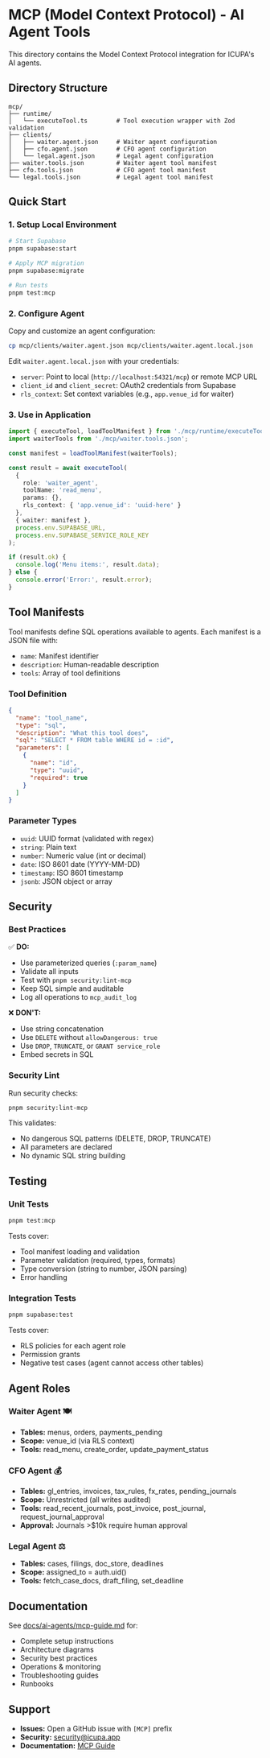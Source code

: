 # MCP (Model Context Protocol) - AI Agent Tools

This directory contains the Model Context Protocol integration for ICUPA's AI agents.

## Directory Structure

```
mcp/
├── runtime/
│   └── executeTool.ts        # Tool execution wrapper with Zod validation
├── clients/
│   ├── waiter.agent.json     # Waiter agent configuration
│   ├── cfo.agent.json        # CFO agent configuration
│   └── legal.agent.json      # Legal agent configuration
├── waiter.tools.json         # Waiter agent tool manifest
├── cfo.tools.json            # CFO agent tool manifest
└── legal.tools.json          # Legal agent tool manifest
```

## Quick Start

### 1. Setup Local Environment

```bash
# Start Supabase
pnpm supabase:start

# Apply MCP migration
pnpm supabase:migrate

# Run tests
pnpm test:mcp
```

### 2. Configure Agent

Copy and customize an agent configuration:

```bash
cp mcp/clients/waiter.agent.json mcp/clients/waiter.agent.local.json
```

Edit `waiter.agent.local.json` with your credentials:
- `server`: Point to local (`http://localhost:54321/mcp`) or remote MCP URL
- `client_id` and `client_secret`: OAuth2 credentials from Supabase
- `rls_context`: Set context variables (e.g., `app.venue_id` for waiter)

### 3. Use in Application

```typescript
import { executeTool, loadToolManifest } from './mcp/runtime/executeTool';
import waiterTools from './mcp/waiter.tools.json';

const manifest = loadToolManifest(waiterTools);

const result = await executeTool(
  {
    role: 'waiter_agent',
    toolName: 'read_menu',
    params: {},
    rls_context: { 'app.venue_id': 'uuid-here' }
  },
  { waiter: manifest },
  process.env.SUPABASE_URL,
  process.env.SUPABASE_SERVICE_ROLE_KEY
);

if (result.ok) {
  console.log('Menu items:', result.data);
} else {
  console.error('Error:', result.error);
}
```

## Tool Manifests

Tool manifests define SQL operations available to agents. Each manifest is a JSON file with:

- `name`: Manifest identifier
- `description`: Human-readable description
- `tools`: Array of tool definitions

### Tool Definition

```json
{
  "name": "tool_name",
  "type": "sql",
  "description": "What this tool does",
  "sql": "SELECT * FROM table WHERE id = :id",
  "parameters": [
    {
      "name": "id",
      "type": "uuid",
      "required": true
    }
  ]
}
```

### Parameter Types

- `uuid`: UUID format (validated with regex)
- `string`: Plain text
- `number`: Numeric value (int or decimal)
- `date`: ISO 8601 date (YYYY-MM-DD)
- `timestamp`: ISO 8601 timestamp
- `jsonb`: JSON object or array

## Security

### Best Practices

✅ **DO:**
- Use parameterized queries (`:param_name`)
- Validate all inputs
- Test with `pnpm security:lint-mcp`
- Keep SQL simple and auditable
- Log all operations to `mcp_audit_log`

❌ **DON'T:**
- Use string concatenation
- Use `DELETE` without `allowDangerous: true`
- Use `DROP`, `TRUNCATE`, or `GRANT service_role`
- Embed secrets in SQL

### Security Lint

Run security checks:

```bash
pnpm security:lint-mcp
```

This validates:
- No dangerous SQL patterns (DELETE, DROP, TRUNCATE)
- All parameters are declared
- No dynamic SQL string building

## Testing

### Unit Tests

```bash
pnpm test:mcp
```

Tests cover:
- Tool manifest loading and validation
- Parameter validation (required, types, formats)
- Type conversion (string to number, JSON parsing)
- Error handling

### Integration Tests

```bash
pnpm supabase:test
```

Tests cover:
- RLS policies for each agent role
- Permission grants
- Negative test cases (agent cannot access other tables)

## Agent Roles

### Waiter Agent 🍽️
- **Tables:** menus, orders, payments_pending
- **Scope:** venue_id (via RLS context)
- **Tools:** read_menu, create_order, update_payment_status

### CFO Agent 💰
- **Tables:** gl_entries, invoices, tax_rules, fx_rates, pending_journals
- **Scope:** Unrestricted (all writes audited)
- **Tools:** read_recent_journals, post_invoice, post_journal, request_journal_approval
- **Approval:** Journals >$10k require human approval

### Legal Agent ⚖️
- **Tables:** cases, filings, doc_store, deadlines
- **Scope:** assigned_to = auth.uid()
- **Tools:** fetch_case_docs, draft_filing, set_deadline

## Documentation

See [docs/ai-agents/mcp-guide.md](../docs/ai-agents/mcp-guide.md) for:
- Complete setup instructions
- Architecture diagrams
- Security best practices
- Operations & monitoring
- Troubleshooting guides
- Runbooks

## Support

- **Issues:** Open a GitHub issue with `[MCP]` prefix
- **Security:** security@icupa.app
- **Documentation:** [MCP Guide](../docs/ai-agents/mcp-guide.md)

